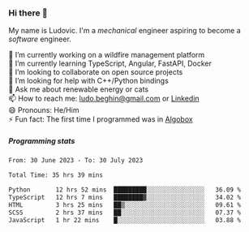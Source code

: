 ### Hi there 👋

My name is Ludovic. I'm a *mechanical* engineer aspiring to become a *software* engineer.

 🔭 I’m currently working on a wildfire management platform<br/>
 🌱 I’m currently learning TypeScript, Angular, FastAPI, Docker<br/>
 👯 I’m looking to collaborate on open source projects<br/>
 🤔 I’m looking for help with C++/Python bindings<br/>
 💬 Ask me about renewable energy or cats<br/>
 📫 How to reach me: ludo.beghin@gmail.com or [Linkedin](https://www.linkedin.com/in/ludovic-beghin/)<br/>
 😄 Pronouns: He/Him<br/>
 ⚡ Fun fact: The first time I programmed was in [Algobox](https://fr.wikipedia.org/wiki/Algobox)<br/>

##### Programming stats
<!--START_SECTION:waka-->

```txt
From: 30 June 2023 - To: 30 July 2023

Total Time: 35 hrs 39 mins

Python       12 hrs 52 mins  █████████░░░░░░░░░░░░░░░░   36.09 %
TypeScript   12 hrs 7 mins   ████████▓░░░░░░░░░░░░░░░░   34.02 %
HTML         3 hrs 25 mins   ██▒░░░░░░░░░░░░░░░░░░░░░░   09.61 %
SCSS         2 hrs 37 mins   ██░░░░░░░░░░░░░░░░░░░░░░░   07.37 %
JavaScript   1 hr 22 mins    █░░░░░░░░░░░░░░░░░░░░░░░░   03.88 %
```

<!--END_SECTION:waka-->
